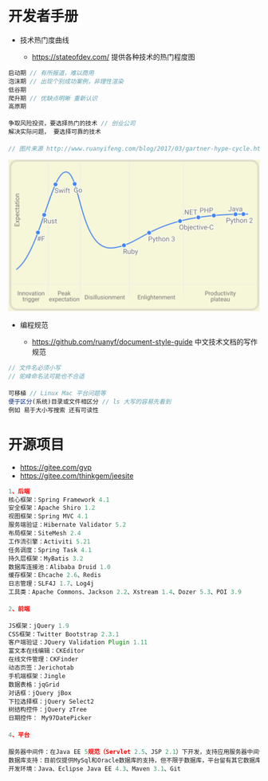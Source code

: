 # 开发者手册

- 技术热门度曲线

  - <https://stateofdev.com/> 提供各种技术的热门程度图

```javascript
启动期 // 有所报道，难以商用
泡沫期 // 出现个别成功案例，非理性渲染
低谷期
爬升期 // 优缺点明晰 重新认识
高原期

争取风险投资，要选择热门的技术 // 创业公司
解决实际问题， 要选择可靠的技术

// 图片来源 http://www.ruanyifeng.com/blog/2017/03/gartner-hype-cycle.html
```

![](/assets/jieduan.png)

- 编程规范

  - <https://github.com/ruanyf/document-style-guide> 中文技术文档的写作规范

```javascript
// 文件名必须小写
// 驼峰命名法可能也不合适

可移植 // Linux Mac 平台问题等
便于区分(系统)目录或文件相区分 // ls 大写的容易先看到
例如 易于大小写搜索 还有可读性
```

# 开源项目

- <https://gitee.com/gvp>
- https://gitee.com/thinkgem/jeesite

```js
1、后端
核心框架：Spring Framework 4.1
安全框架：Apache Shiro 1.2
视图框架：Spring MVC 4.1
服务端验证：Hibernate Validator 5.2
布局框架：SiteMesh 2.4
工作流引擎：Activiti 5.21
任务调度：Spring Task 4.1
持久层框架：MyBatis 3.2
数据库连接池：Alibaba Druid 1.0
缓存框架：Ehcache 2.6、Redis
日志管理：SLF4J 1.7、Log4j
工具类：Apache Commons、Jackson 2.2、Xstream 1.4、Dozer 5.3、POI 3.9

2、前端

JS框架：jQuery 1.9
CSS框架：Twitter Bootstrap 2.3.1
客户端验证：JQuery Validation Plugin 1.11
富文本在线编辑：CKEditor
在线文件管理：CKFinder
动态页签：Jerichotab
手机端框架：Jingle
数据表格：jqGrid
对话框：jQuery jBox
下拉选择框：jQuery Select2
树结构控件：jQuery zTree
日期控件： My97DatePicker

4、平台

服务器中间件：在Java EE 5规范（Servlet 2.5、JSP 2.1）下开发，支持应用服务器中间件 有Tomcat 6+、Jboss 7+、WebLogic 10+、WebSphere 8+。
数据库支持：目前仅提供MySql和Oracle数据库的支持，但不限于数据库，平台留有其它数据库支持接口， 你可以很方便的更改为其它数据库，如：SqlServer 2008、MySql 5.5、H2等
开发环境：Java、Eclipse Java EE 4.3、Maven 3.1、Git
```
